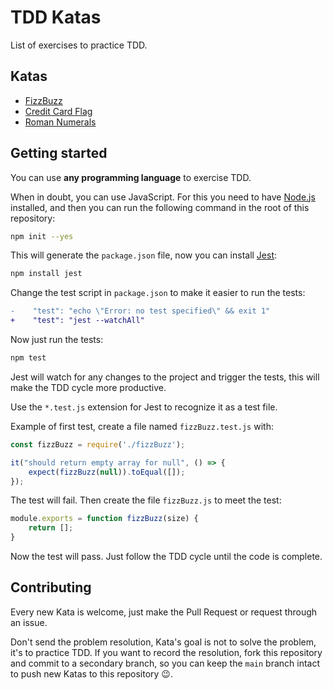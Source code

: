 # TDD Katas

List of exercises to practice TDD.

## Katas

- [FizzBuzz](./FizzBuzz/README.md)
- [Credit Card Flag](./CreditCardFlag/README.md)
- [Roman Numerals](./RomanNumerals/README.md)

## Getting started

You can use **any programming language** to exercise TDD.

When in doubt, you can use JavaScript. For this you need to have [Node.js](https://nodejs.org/) installed, and then you can run the following command in the root of this repository:

```bash
npm init --yes
```

This will generate the `package.json` file, now you can install [Jest](https://jestjs.io/):

```bash
npm install jest
```

Change the test script in `package.json` to make it easier to run the tests:

```diff
-    "test": "echo \"Error: no test specified\" && exit 1"
+    "test": "jest --watchAll"
```

Now just run the tests:

```bash
npm test
```

Jest will watch for any changes to the project and trigger the tests, this will make the TDD cycle more productive.

Use the `*.test.js` extension for Jest to recognize it as a test file.

Example of first test, create a file named `fizzBuzz.test.js` with:

```js
const fizzBuzz = require('./fizzBuzz');

it("should return empty array for null", () => {
    expect(fizzBuzz(null)).toEqual([]);
});
```

The test will fail. Then create the file `fizzBuzz.js` to meet the test:

```js
module.exports = function fizzBuzz(size) {
    return [];
}
```

Now the test will pass. Just follow the TDD cycle until the code is complete.

## Contributing

Every new Kata is welcome, just make the Pull Request or request through an issue.

Don't send the problem resolution, Kata's goal is not to solve the problem, it's to practice TDD. If you want to record the resolution, fork this repository and commit to a secondary branch, so you can keep the `main` branch intact to push new Katas to this repository 😉.
